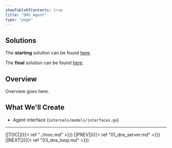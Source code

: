 ```yaml
---
showTableOfContents: true
title: "DNS Agent"
type: "page"
---
```

## Solutions
The **starting** solution can be found [here](https://github.com/faanross/workshop_antisyphon_18092025/tree/main/Lesson07_Begin).

The **final** solution can be found [here](https://github.com/faanross/workshop_antisyphon_18092025/tree/main/Lesson07_Done).

## Overview
Overview goes here.


## What We'll Create
- Agent interface (`internals/models/interfaces.go`)



___
[|TOC|]({{< ref "../moc.md" >}})
[|PREV|]({{< ref "01_dns_server.md" >}})
[|NEXT|]({{< ref "03_dns_loop.md" >}})